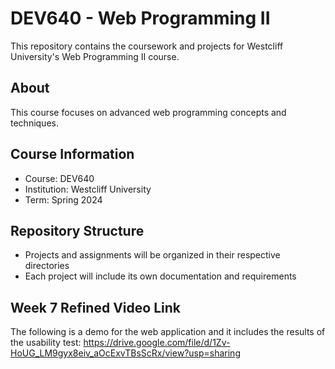 # DEV640 - Web Programming II

This repository contains the coursework and projects for Westcliff University's Web Programming II course.

## About
This course focuses on advanced web programming concepts and techniques.

## Course Information
- Course: DEV640
- Institution: Westcliff University
- Term: Spring 2024

## Repository Structure
- Projects and assignments will be organized in their respective directories
- Each project will include its own documentation and requirements

## Week 7 Refined Video Link
The following is a demo for the web application and it includes the results of the usability test:
https://drive.google.com/file/d/1Zv-HoUG_LM9gyx8eiv_aOcExvTBsScRx/view?usp=sharing
